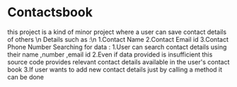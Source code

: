 # Contactsbook
this project is a kind of minor project where a user can save contact details of others \n
Details such as :\n
        1.Contact Name 
        2.Contact Email id
        3.Contact Phone Number 
Searching for data :
    1.User can search contact details using their name ,number ,email id 
    2.Even if data provided is insufficient this source code provides relevant contact details available in the user's contact book 
    3.If user wants to add new contact details just by calling a method it can be done 
